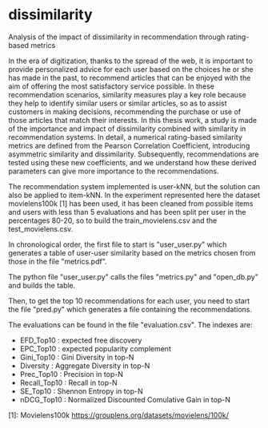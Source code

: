 # dissimilarity
Analysis of the impact of dissimilarity in recommendation through rating-based metrics


In the era of digitization, thanks to the spread of the web, it is important to provide personalized advice for each user based on the choices he or she has made in the past, to recommend articles that can be enjoyed with the aim of offering the most satisfactory service possible.
In these recommendation scenarios, similarity measures play a key role because they help to identify similar users or similar articles, so as to assist customers in making decisions, recommending the purchase or use of those articles that match their interests.
In this thesis work, a study is made of the importance and impact of dissimilarity combined with similarity in recommendation systems. In detail, a numerical rating-based similarity metrics are defined from the Pearson Correlation Coefficient, introducing asymmetric similarity and dissimilarity. Subsequently, recommendations are tested using these new coefficients, and we understand how these derived parameters can give more importance to the recommendations.

The recommendation system implemented is user-kNN, but the solution can also be applied to item-kNN.
In the experiment represented here the dataset movielens100k [1] has been used, it has been cleaned from possible items and users with less than 5 evaluations and has been split per user in the percentages 80-20, so to build the train_movielens.csv and the test_movielens.csv.

In chronological order, the first file to start is "user_user.py" which generates a table of user-user similarity based on the metrics chosen from those in the file "metrics.pdf".

The python file "user_user.py" calls the files "metrics.py" and "open_db.py" and builds the table.

Then, to get the top 10 recommendations for each user, you need to start the file "pred.py" which generates a file containing the recommendations.

The evaluations can be found in the file "evaluation.csv". The indexes are:
- EFD_Top10 : expected free discovery
- EPC_Top10 : expected popularity complement
- Gini_Top10 : Gini Diversity in top-N 
- Diversity : Aggregate Diversity in top-N
- Prec_Top10 : Precision in top-N 
- Recall_Top10 : Recall in top-N
- SE_Top10 : Shennon Entropy in top-N
- nDCG_Top10 : Normalized Discounted Comulative Gain in top-N



[1]: Movielens100k https://grouplens.org/datasets/movielens/100k/
